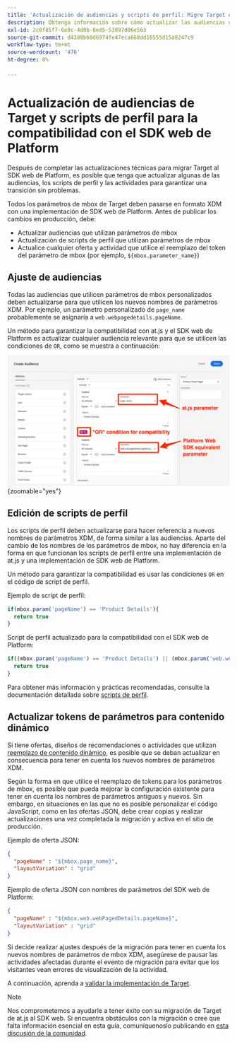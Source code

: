 ```yaml
---
title: 'Actualización de audiencias y scripts de perfil: Migre Target de at.js 2.x al SDK web'
description: Obtenga información sobre cómo actualizar las audiencias de Adobe Target y los scripts de perfil para la compatibilidad con el SDK web de Experience Platform.
exl-id: 2c0f85f7-6e8c-4d0b-8ed5-53897d06e563
source-git-commit: d4308b68d6974fe47eca668dd16555d15a8247c9
workflow-type: tm+mt
source-wordcount: '476'
ht-degree: 0%

---
```


# Actualización de audiencias de Target y scripts de perfil para la compatibilidad con el SDK web de Platform

Después de completar las actualizaciones técnicas para migrar Target al SDK web de Platform, es posible que tenga que actualizar algunas de las audiencias, los scripts de perfil y las actividades para garantizar una transición sin problemas.

Todos los parámetros de mbox de Target deben pasarse en formato XDM con una implementación de SDK web de Platform. Antes de publicar los cambios en producción, debe:

* Actualizar audiencias que utilizan parámetros de mbox
* Actualización de scripts de perfil que utilizan parámetros de mbox
* Actualice cualquier oferta y actividad que utilice el reemplazo del token del parámetro de mbox (por ejemplo, `${mbox.parameter_name}`)

## Ajuste de audiencias

Todas las audiencias que utilicen parámetros de mbox personalizados deben actualizarse para que utilicen los nuevos nombres de parámetros XDM. Por ejemplo, un parámetro personalizado de `page_name` probablemente se asignaría a `web.webpagedetails.pageName`.

Un método para garantizar la compatibilidad con at.js y el SDK web de Platform es actualizar cualquier audiencia relevante para que se utilicen las condiciones de `OR`, como se muestra a continuación:

![Cómo ver y actualizar una audiencia de Target para comprobar la compatibilidad con el SDK web de Platform](assets/target-audience-update.png){zoomable="yes"}

## Edición de scripts de perfil

Los scripts de perfil deben actualizarse para hacer referencia a nuevos nombres de parámetros XDM, de forma similar a las audiencias. Aparte del cambio de los nombres de los parámetros de mbox, no hay diferencia en la forma en que funcionan los scripts de perfil entre una implementación de at.js y una implementación de SDK web de Platform.

Un método para garantizar la compatibilidad es usar las condiciones `OR` en el código de script de perfil.

Ejemplo de script de perfil:

```Javascript
if(mbox.param('pageName') == 'Product Details'){
  return true
}
```

Script de perfil actualizado para la compatibilidad con el SDK web de Platform:

```Javascript
if((mbox.param('pageName') == 'Product Details') || (mbox.param('web.webPageDetails.pageName') =='Product Details')){
  return true
}
```

Para obtener más información y prácticas recomendadas, consulte la documentación detallada sobre [scripts de perfil](https://experienceleague.adobe.com/docs/target/using/audiences/visitor-profiles/profile-parameters.html?lang=es).

## Actualizar tokens de parámetros para contenido dinámico

Si tiene ofertas, diseños de recomendaciones o actividades que utilizan [reemplazo de contenido dinámico](https://experienceleague.adobe.com/docs/target/using/experiences/offers/passing-profile-attributes-to-the-html-offer.html?lang=es), es posible que se deban actualizar en consecuencia para tener en cuenta los nuevos nombres de parámetros XDM.

Según la forma en que utilice el reemplazo de tokens para los parámetros de mbox, es posible que pueda mejorar la configuración existente para tener en cuenta los nombres de parámetros antiguos y nuevos. Sin embargo, en situaciones en las que no es posible personalizar el código JavaScript, como en las ofertas JSON, debe crear copias y realizar actualizaciones una vez completada la migración y activa en el sitio de producción.

Ejemplo de oferta JSON:

```JSON
{
  "pageName" : "${mbox.page_name}",
  "layoutVariation" : "grid"
}
```

Ejemplo de oferta JSON con nombres de parámetros del SDK web de Platform:

```JSON
{
  "pageName" : "${mbox.web.webPagedDetails.pageName}",
  "layoutVariation" : "grid"
}
```

Si decide realizar ajustes después de la migración para tener en cuenta los nuevos nombres de parámetros de mbox XDM, asegúrese de pausar las actividades afectadas durante el evento de migración para evitar que los visitantes vean errores de visualización de la actividad.

A continuación, aprenda a [validar la implementación de Target](validate.md).

>[!NOTE]
>
>Nos comprometemos a ayudarle a tener éxito con su migración de Target de at.js al SDK web. Si encuentra obstáculos con la migración o cree que falta información esencial en esta guía, comuníquenoslo publicando en [esta discusión de la comunidad](https://experienceleaguecommunities.adobe.com/t5/adobe-experience-platform-data/tutorial-discussion-migrate-target-from-at-js-to-web-sdk/m-p/575587?profile.language=es#M463).
